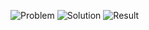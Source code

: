 ![Problem](https://github.com/flcristian/back-end-challenges/blob/master/trapping-rain-water/problem.png)
![Solution](https://github.com/flcristian/back-end-challenges/blob/master/trapping-rain-water/solution.png)
![Result](https://github.com/flcristian/back-end-challenges/blob/master/trapping-rain-water/result.png)